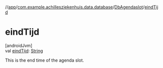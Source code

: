 //[app](../../../index.md)/[com.example.achillesziekenhuis.data.database](../index.md)/[DbAgendaslot](index.md)/[eindTijd](eind-tijd.md)

# eindTijd

[androidJvm]\
val [eindTijd](eind-tijd.md): [String](https://kotlinlang.org/api/latest/jvm/stdlib/kotlin/-string/index.html)

This is the end time of the agenda slot.
